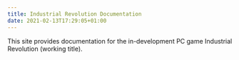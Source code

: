 ```yaml
---
title: Industrial Revolution Documentation
date: 2021-02-13T17:29:05+01:00
---
```


This site provides documentation for the in-development PC game Industrial Revolution (working title).